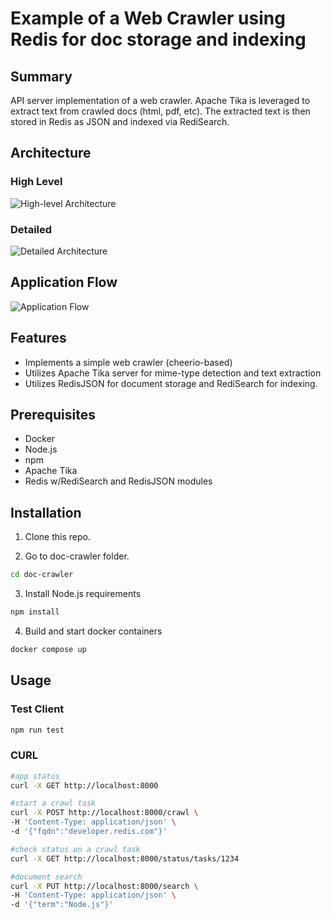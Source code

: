 # Example of a Web Crawler using Redis for doc storage and indexing

## Summary
API server implementation of a web crawler.  Apache Tika is leveraged to extract text from crawled docs (html,
pdf, etc).  The extracted text is then stored in Redis as JSON and indexed via RediSearch.

## Architecture
### High Level
![High-level Architecture](https://docs.google.com/drawings/d/e/2PACX-1vTSA_ZdSLYGTVXzALpSndVo1cjt4z9XumZsoI5skRkILGlYOIudkIGEwR6iQ9wjlIgQ3CJ0CoGYILr1/pub?w=663&h=380 "High Level Architecture")
### Detailed
![Detailed Architecture](https://docs.google.com/drawings/d/e/2PACX-1vQjHys8uZsTIntbtubgaPOkrqXVaGmGtl57B_NAzbkzBn3GvT02MKSYwlsYqiLVKQVgq2WFdxGzzRnA/pub?w=830&h=290 "Detailed Architecture")
## Application Flow
![Application Flow](https://docs.google.com/drawings/d/e/2PACX-1vQUqCKdebUOvKqUa7POsdNxJsOLLhog13krnQZmwIxvECC-GTzo24mwl4YiNVWR_4_RjMY-D989O2A1/pub?w=696&h=292 "Application Flow")

## Features
- Implements a simple web crawler (cheerio-based)
- Utilizes Apache Tika server for mime-type detection and text extraction
- Utilizes RedisJSON for document storage and RediSearch for indexing.
## Prerequisites
- Docker
- Node.js
- npm
- Apache Tika
- Redis w/RediSearch and RedisJSON modules
## Installation
1. Clone this repo.

2. Go to doc-crawler folder.
```bash
cd doc-crawler
```
3. Install Node.js requirements
```bash
npm install
```
4. Build and start docker containers
```bash
docker compose up
```
## Usage
### Test Client
```bash
npm run test
```
### CURL
```bash
#app status
curl -X GET http://localhost:8000

#start a crawl task
curl -X POST http://localhost:8000/crawl \
-H 'Content-Type: application/json' \
-d '{"fqdn":"developer.redis.com"}'

#check status on a crawl task
curl -X GET http://localhost:8000/status/tasks/1234

#document search
curl -X PUT http://localhost:8000/search \
-H 'Content-Type: application/json' \
-d '{"term":"Node.js"}'
```